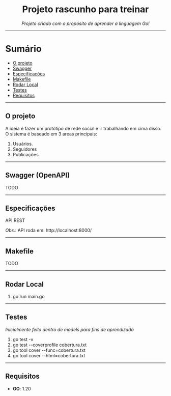 
<h1 align="center">
   Projeto rascunho para treinar
</h1>
<p align="center">
    <em>
    Projeto criado com o propósito de aprender a linguagem Go!
    </em>
</p>

---

Sumário
=================

   * [O projeto](#o-projeto)
   * [Swagger](#swagger)
   * [Especificações](#especificações)
   * [Makefile](#makefile)
   * [Rodar Local](#rodar-local)
   * [Testes](#testes)
   * [Requisitos](#requisitos)

---

## O projeto

A ideia é fazer um protótipo de rede social e ir trabalhando em cima disso. O sistema é baseado em 3 areas principais: 

1. Usuários.
2. Seguidores
3. Publicações.

---

## Swagger (OpenAPI)

TODO

---

## Especificações

API REST

_Obs._: API roda em: http://localhost:8000/

---

## Makefile

TODO

---

## Rodar Local

1. go run main.go

---

## Testes

<em>
    Inicialmente feito dentro de models para fins de aprendizado
</em>

1. go test -v
2. go test --coverprofile cobertura.txt
3. go tool cover --func=cobertura.txt 
4. go tool cover --html=cobertura.txt

---

## Requisitos

* **GO**: 1.20
